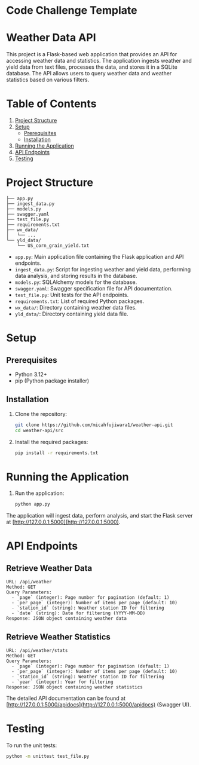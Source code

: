 # Code Challenge Template
# Weather Data API

This project is a Flask-based web application that provides an API for accessing weather data and statistics. The application ingests weather and yield data from text files, processes the data, and stores it in a SQLite database. The API allows users to query weather data and weather statistics based on various filters.

# Table of Contents
1. [Project Structure](#project-structure)
2. [Setup](#setup)
    - [Prerequisites](#prerequisites)
    - [Installation](#installation)
3. [Running the Application](#running-the-application)
4. [API Endpoints](#api-endpoints)
5. [Testing](#testing)

# Project Structure
```
├── app.py
├── ingest_data.py
├── models.py
├── swagger.yaml
├── test_file.py
├── requirements.txt
├── wx_data/
│   └── ...
└── yld_data/
    └── US_corn_grain_yield.txt
```

- `app.py`: Main application file containing the Flask application and API endpoints.
- `ingest_data.py`: Script for ingesting weather and yield data, performing data analysis, and storing results in the database.
- `models.py`: SQLAlchemy models for the database.
- `swagger.yaml`: Swagger specification file for API documentation.
- `test_file.py`: Unit tests for the API endpoints.
- `requirements.txt`: List of required Python packages.
- `wx_data/`: Directory containing weather data files.
- `yld_data/`: Directory containing yield data file.

# Setup

## Prerequisites
- Python 3.12+
- pip (Python package installer)

## Installation

1. Clone the repository:
    ```sh
    git clone https://github.com/micahfujiwara1/weather-api.git
    cd weather-api/src
    ```

2. Install the required packages:
    ```sh
    pip install -r requirements.txt
    ```

# Running the Application

1. Run the application:
    ```sh
    python app.py
    ```

The application will ingest data, perform analysis, and start the Flask server at [http://127.0.0.1:5000](http://127.0.0.1:5000).

# API Endpoints

## Retrieve Weather Data
```
URL: /api/weather
Method: GET
Query Parameters:
  - `page` (integer): Page number for pagination (default: 1)
  - `per_page` (integer): Number of items per page (default: 10)
  - `station_id` (string): Weather station ID for filtering
  - `date` (string): Date for filtering (YYYY-MM-DD)
Response: JSON object containing weather data
```

## Retrieve Weather Statistics
```
URL: /api/weather/stats
Method: GET
Query Parameters:
  - `page` (integer): Page number for pagination (default: 1)
  - `per_page` (integer): Number of items per page (default: 10)
  - `station_id` (string): Weather station ID for filtering
  - `year` (integer): Year for filtering
Response: JSON object containing weather statistics
```

The detailed API documentation can be found at [http://127.0.0.1:5000/apidocs](http://127.0.0.1:5000/apidocs) (Swagger UI).

# Testing

To run the unit tests:
```sh
python -m unittest test_file.py
```
